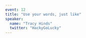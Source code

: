 ```yaml
---
event: 12
title: "Use your words, just like"
speaker:
  name: "Tracy Hinds"
  twitter: "HackyGoLucky"
---
```

